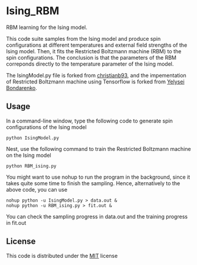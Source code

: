 # Ising_RBM

RBM learning for the Ising model. 

This code suite samples from the Ising model and produce spin configurations at different temperatures and external field 
strengths of the Ising model. Then, it fits the Restricted Boltzmann machine (RBM) to the spin configurations. The 
conclusion is that the parameters of the RBM correponds directly to the temperature parameter of the Ising model. 

The IsingModel.py file is forked from [christianb93](https://github.com/christianb93/MachineLearning/blob/master/IsingModel.py), 
and the impementation of Restricted Boltzmann machine using Tensorflow is forked from 
[Yelysei Bondarenko](https://github.com/yell/boltzmann-machines). 

## Usage

In a command-line window, type the following code to generate spin configurations of the Ising model
    
    python IsingModel.py 
    
Nest, use the following command to train the Restricted Boltzmann machine on the Ising model

    python RBM_ising.py
    
You might want to use nohup to run the program in the background, since it takes quite some time to finish the sampling. 
Hence, alternatively to the above code, you can use

    nohup python -u IsingModel.py > data.out &
    nohup python -u RBM_ising.py > fit.out &
    
You can check the sampling progress in data.out and the training progress in fit.out

## License

This code is distributed under the [MIT](http://opensource.org/licenses/mit-license.php) license
